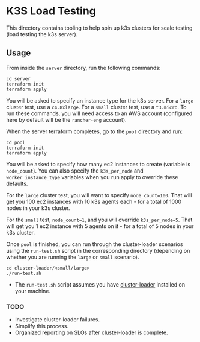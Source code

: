 # K3S Load Testing

This directory contains tooling to help spin up k3s clusters for scale testing (load testing the k3s server).

## Usage

From inside the `server` directory, run the following commands:

```
cd server
terraform init
terraform apply
```

You will be asked to specify an instance type for the k3s server. For a `large` cluster test, use a `c4.8xlarge`. For a `small` cluster test, use a `t3.micro`.
To run these commands, you will need access to an AWS account (configured here by default will be the `rancher-eng` account).

When the server terraform completes, go to the `pool` directory and run:

```
cd pool
terraform init
terraform apply
```

You will be asked to specify how many ec2 instances to create (variable is `node_count`). You can also specify the `k3s_per_node` and `worker_instance_type` variables when you run apply to override these defaults.

For the `large` cluster test, you will want to specify `node_count=100`. That will get you 100 ec2 instances with 10 k3s agents each - for a total of 1000 nodes in your k3s cluster.

For the `small` test, `node_count=1`, and you will override `k3s_per_node=5`. That will get you 1 ec2 instance with 5 agents on it - for a total of 5 nodes in your k3s cluster.


Once `pool` is finished, you can run through the cluster-loader scenarios using the `run-test.sh` script in the corresponding directory (depending on whether you are running the `large` or `small` scenario).

```
cd cluster-loader/<small/large>
./run-test.sh
```

* The `run-test.sh` script assumes you have [cluster-loader](https://github.com/kubernetes/perf-tests/tree/master/clusterloader2) installed on your machine.


### TODO

* Investigate cluster-loader failures.
* Simplify this process.
* Organized reporting on SLOs after cluster-loader is complete.
